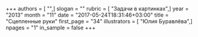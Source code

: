 +++
authors = [ "",]
slogan = ""
rubric = [ "Задачи в картинках",]
year = "2013"
month = "11"
date = "2017-05-24T18:31:46+03:00"
title = "Сцепленные руки"
first_page = "34"
illustrators = [ "Юлия Буравлёва",]
npages = "1"
in_sample = false
+++
